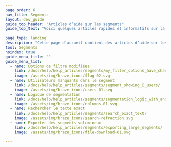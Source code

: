 ```yaml
---
page_order: 6
nav_title: Segments
layout: dev_guide
guide_top_header: "Articles d’aide sur les segments"
guide_top_text: "Voici quelques articles rapides et informatifs sur la logique de segmentation et les problèmes de filtrage. <br><br> Pour en savoir plus sur la façon d’utiliser la segmentation dans vos campagnes ou vos Canvas Braze, reportez-vous à notre section <a href='/docs/user_guide/engagement_tools/segments'>Segments</a>."

page_type: landing
description: "Cette page d’accueil contient des articles d’aide sur les problèmes courants liés aux segments."
tool: Segments
noindex: true
guide_menu_title: ""
guide_menu_list:
  - name: Options de filtre modifiées
    link: /docs/help/help_articles/segments/my_filter_options_have_changed/
    image: /assets/img/braze_icons/flag-02.svg
  - name: Utilisateurs manquants dans le segment
    link: /docs/help/help_articles/segments/segment_showing_0_users/
    image: /assets/img/braze_icons/users-01.svg
  - name: Logique de segmentation
    link: /docs/help/help_articles/segments/segmentation_logic_with_and_or/
    image: /assets/img/braze_icons/columns-01.svg
  - name: Rechercher le texte exact
    link: /docs/help/help_articles/segments/search_exact_text/
    image: /assets/img/braze_icons/search-refraction.svg
  - name: Exporter des segments volumineux
    link: /docs/help/help_articles/segments/exporting_large_segments/
    image: /assets/img/braze_icons/file-download-01.svg

---
```

